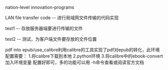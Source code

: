 nation-level innovation-programs

LAN file transfer code -- 进行局域网文件传输的代码实现 


test1 -- 存放服务器端要进行传输的文件


test2 -- 测试，为客户端文件要存放的文件位置

pdf into epub/use_calibre利用calibre的工具实现了pdf对epub的转化，此环境配置需要：
1.将calibre下载到本地
2.python环境
3.将calibre中的ebook-convert加入环境变量
配置好即可，多的功能可以用 -h命令查看或阅读官方文档
